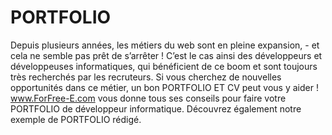 # PORTFOLIO
Depuis plusieurs années, les métiers du web sont en pleine expansion, - et cela ne semble pas prêt de s’arrêter ! C’est le cas ainsi des développeurs et développeuses informatiques, qui bénéficient de ce boom et sont toujours très recherchés par les recruteurs. Si vous cherchez de nouvelles opportunités dans ce métier, un bon PORTFOLIO ET CV peut vous y aider ! www.ForFree-E.com vous donne tous ses conseils pour faire votre PORTFOLIO de développeur informatique. Découvrez également notre exemple de PORTFOLIO rédigé.
